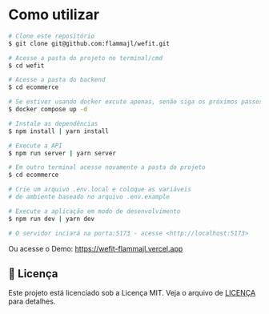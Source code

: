 # Como utilizar

```bash
# Clone este repositório
$ git clone git@github.com:flammajl/wefit.git

# Acesse a pasta do projeto no terminal/cmd
$ cd wefit

# Acesse a pasta do backend
$ cd ecommerce

# Se estiver usando docker excute apenas, senão siga os próximos passos
$ docker compose up -d

# Instale as dependências
$ npm install | yarn install

# Execute a API
$ npm run server | yarn server

# Em outro terminal acesse novamente a pasta do projeto
$ cd ecommerce

# Crie um arquivo .env.local e coloque as variáveis
# de ambiente baseado no arquivo .env.example

# Execute a aplicação em modo de desenvolvimento
$ npm run dev | yarn dev

# O servidor inciará na porta:5173 - acesse <http://localhost:5173>
```

Ou acesse o Demo: https://wefit-flammajl.vercel.app
## 📝 Licença

Este projeto está licenciado sob a Licença MIT. Veja o arquivo de [LICENÇA](https://github.com/flammajl/wefit/blob/master/license) para detalhes.
